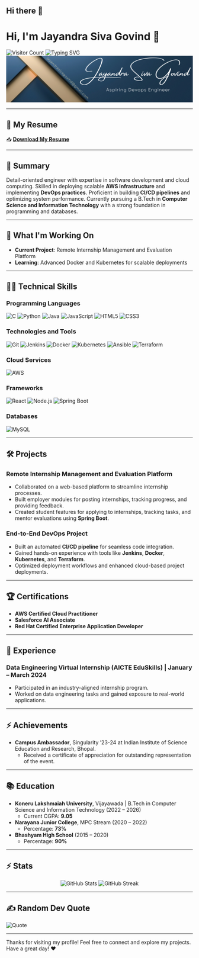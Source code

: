 ## Hi there 👋

# Hi, I'm Jayandra Siva Govind 👋

![Visitor Count](https://komarev.com/ghpvc/?username=Govind93923&color=blue)
![Typing SVG](https://readme-typing-svg.herokuapp.com?font=Fira+Code&size=24&pause=1000&color=27F7FF&center=true&vCenter=true&width=600&lines=A+Passionate+Software+Developer;DevOps+Engineer;Cloud+Computing+Enthusiast;Always+Striving+to+Innovate)
<img src="https://github.com/Govind93923/Govind93923/blob/main/Blue%20Gold%20Elegant%20Minimalist%20Digital%20Marketer%20LinkedIn%20Banner.png" alt="Description of Image">

 


---


## 📄 My Resume
📥 **[Download My Resume](https://github.com/Govind93923/Govind93923/blob/main/Govind_Resume.pdf)** <!-- Link to your resume -->

---

## 📝 Summary
Detail-oriented engineer with expertise in software development and cloud computing. Skilled in deploying scalable **AWS infrastructure** and implementing **DevOps practices**. Proficient in building **CI/CD pipelines** and optimizing system performance. Currently pursuing a B.Tech in **Computer Science and Information Technology** with a strong foundation in programming and databases.

---

## 🔭 What I'm Working On
- **Current Project**: Remote Internship Management and Evaluation Platform
- **Learning**: Advanced Docker and Kubernetes for scalable deployments

---

## 🧑‍💻 Technical Skills

### Programming Languages
![C](https://img.shields.io/badge/C-00599C?style=for-the-badge&logo=c&logoColor=white)
![Python](https://img.shields.io/badge/Python-3776AB?style=for-the-badge&logo=python&logoColor=white)
![Java](https://img.shields.io/badge/Java-007396?style=for-the-badge&logo=java&logoColor=white)
![JavaScript](https://img.shields.io/badge/JavaScript-F7DF1E?style=for-the-badge&logo=javascript&logoColor=black)
![HTML5](https://img.shields.io/badge/HTML5-E34F26?style=for-the-badge&logo=html5&logoColor=white)
![CSS3](https://img.shields.io/badge/CSS3-1572B6?style=for-the-badge&logo=css3&logoColor=white)

### Technologies and Tools
![Git](https://img.shields.io/badge/Git-F05032?style=for-the-badge&logo=git&logoColor=white)
![Jenkins](https://img.shields.io/badge/Jenkins-D24939?style=for-the-badge&logo=jenkins&logoColor=white)
![Docker](https://img.shields.io/badge/Docker-2496ED?style=for-the-badge&logo=docker&logoColor=white)
![Kubernetes](https://img.shields.io/badge/Kubernetes-326CE5?style=for-the-badge&logo=kubernetes&logoColor=white)
![Ansible](https://img.shields.io/badge/Ansible-EE0000?style=for-the-badge&logo=ansible&logoColor=white)
![Terraform](https://img.shields.io/badge/Terraform-7B42BC?style=for-the-badge&logo=terraform&logoColor=white)

### Cloud Services
![AWS](https://img.shields.io/badge/Amazon%20AWS-232F3E?style=for-the-badge&logo=amazon-aws&logoColor=white)

### Frameworks
![React](https://img.shields.io/badge/React-61DAFB?style=for-the-badge&logo=react&logoColor=black)
![Node.js](https://img.shields.io/badge/Node.js-339933?style=for-the-badge&logo=nodedotjs&logoColor=white)
![Spring Boot](https://img.shields.io/badge/Spring%20Boot-6DB33F?style=for-the-badge&logo=springboot&logoColor=white)

### Databases
![MySQL](https://img.shields.io/badge/MySQL-4479A1?style=for-the-badge&logo=mysql&logoColor=white)

---

## 🛠️ Projects

### Remote Internship Management and Evaluation Platform
- Collaborated on a web-based platform to streamline internship processes.
- Built employer modules for posting internships, tracking progress, and providing feedback.
- Created student features for applying to internships, tracking tasks, and mentor evaluations using **Spring Boot**.

### End-to-End DevOps Project
- Built an automated **CI/CD pipeline** for seamless code integration.
- Gained hands-on experience with tools like **Jenkins**, **Docker**, **Kubernetes**, and **Terraform**.
- Optimized deployment workflows and enhanced cloud-based project deployments.

---

## 🏆 Certifications
- **AWS Certified Cloud Practitioner**
- **Salesforce AI Associate**
- **Red Hat Certified Enterprise Application Developer**

---

## 👔 Experience
### Data Engineering Virtual Internship (AICTE EduSkills) | January – March 2024
- Participated in an industry-aligned internship program.
- Worked on data engineering tasks and gained exposure to real-world applications.

---

## ⚡ Achievements
- **Campus Ambassador**, Singularity ’23-24 at Indian Institute of Science Education and Research, Bhopal.
  - Received a certificate of appreciation for outstanding representation of the event.

---

## 📚 Education
- **Koneru Lakshmaiah University**, Vijayawada | B.Tech in Computer Science and Information Technology (2022 – 2026)
  - Current CGPA: **9.05**
- **Narayana Junior College**, MPC Stream (2020 – 2022)
  - Percentage: **73%**
- **Bhashyam High School** (2015 – 2020)
  - Percentage: **90%**

---

## ⚡ Stats
<p align="center">
  <img src="https://github-readme-stats.vercel.app/api?username=Govind93923&show_icons=true&theme=radical" alt="GitHub Stats" />
  <img src="https://github-readme-streak-stats.herokuapp.com/?user=Govind93923&theme=radical" alt="GitHub Streak" />
</p>

---

## ✍️ Random Dev Quote
![Quote](https://quotes-github-readme.vercel.app/api?type=horizontal&theme=dark)

---

Thanks for visiting my profile! Feel free to connect and explore my projects. Have a great day! ❤️
